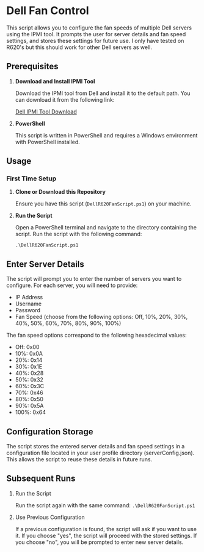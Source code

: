 # Dell Fan Control

This script allows you to configure the fan speeds of multiple Dell servers using the IPMI tool. It prompts the user for server details and fan speed settings, and stores these settings for future use. I only have tested on R620's but this should work for other Dell servers as well. 

## Prerequisites

1. **Download and Install IPMI Tool**

   Download the IPMI tool from Dell and install it to the default path. You can download it from the following link:
   
   [Dell IPMI Tool Download](https://www.dell.com/support/home/en-us/drivers/driversdetails?driverid=m63f3)

2. **PowerShell**

   This script is written in PowerShell and requires a Windows environment with PowerShell installed.

## Usage

### First Time Setup

1. **Clone or Download this Repository**

   Ensure you have this script (`DellR620FanScript.ps1`) on your machine.

2. **Run the Script**

   Open a PowerShell terminal and navigate to the directory containing the script. Run the script with the following command:

   ```.\DellR620FanScript.ps1```
## Enter Server Details

  The script will prompt you to enter the number of servers you want to configure. For each server, you will need to provide:

  - IP Address
  - Username
  - Password
  - Fan Speed (choose from the following options: Off, 10%, 20%, 30%, 40%, 50%, 60%, 70%, 80%, 90%, 100%)
    
   The fan speed options correspond to the following hexadecimal values:
   - Off: 0x00
   - 10%: 0x0A
   - 20%: 0x14
   - 30%: 0x1E
   - 40%: 0x28
   - 50%: 0x32
   - 60%: 0x3C
   - 70%: 0x46
   - 80%: 0x50
   - 90%: 0x5A
   - 100%: 0x64
        
## Configuration Storage

  The script stores the entered server details and fan speed settings in a configuration file located in your user profile directory (serverConfig.json). This allows the script to reuse these details in future runs.

## Subsequent Runs
1. Run the Script

    Run the script again with the same command:
    ```.\DellR620FanScript.ps1```
  
2. Use Previous Configuration

    If a previous configuration is found, the script will ask if you want to use it. If you choose "yes", the script will proceed with the stored settings. If you choose "no", you will be prompted to enter new server details.
